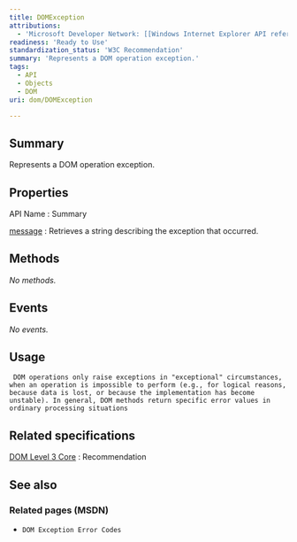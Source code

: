 ```yaml
---
title: DOMException
attributions:
  - 'Microsoft Developer Network: [[Windows Internet Explorer API reference](http://msdn.microsoft.com/en-us/library/ie/hh828809%28v=vs.85%29.aspx) Article]'
readiness: 'Ready to Use'
standardization_status: 'W3C Recommendation'
summary: 'Represents a DOM operation exception.'
tags:
  - API
  - Objects
  - DOM
uri: dom/DOMException

---
```

## <span>Summary</span>

Represents a DOM operation exception.

## <span>Properties</span>

API Name
:   Summary

[message](/dom/DOMException/message)
:   Retrieves a string describing the exception that occurred.

## <span>Methods</span>

*No methods.*

## <span>Events</span>

*No events.*

## <span>Usage</span>

     DOM operations only raise exceptions in "exceptional" circumstances, when an operation is impossible to perform (e.g., for logical reasons, because data is lost, or because the implementation has become unstable). In general, DOM methods return specific error values in ordinary processing situations

## <span>Related specifications</span>

[DOM Level 3 Core](http://www.w3.org/TR/DOM-Level-3-Core/)
:   Recommendation

## <span>See also</span>

### <span>Related pages (MSDN)</span>

-   `DOM Exception Error Codes`
